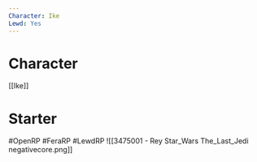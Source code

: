 ```yaml
---
Character: Ike
Lewd: Yes
---
```

# Character
[[Ike]]


# Starter


#OpenRP #FeraRP #LewdRP
![[3475001 - Rey Star_Wars The_Last_Jedi negativecore.png]]